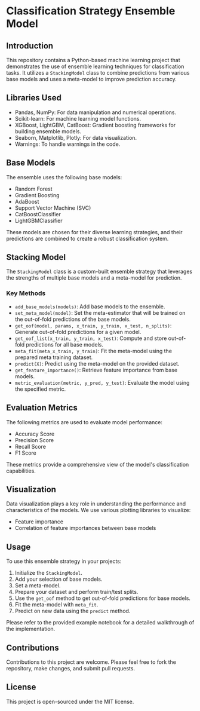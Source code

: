 # Classification Strategy Ensemble Model

## Introduction
This repository contains a Python-based machine learning project that demonstrates the use of ensemble learning techniques for classification tasks. It utilizes a `StackingModel` class to combine predictions from various base models and uses a meta-model to improve prediction accuracy.

## Libraries Used
- Pandas, NumPy: For data manipulation and numerical operations.
- Scikit-learn: For machine learning model functions.
- XGBoost, LightGBM, CatBoost: Gradient boosting frameworks for building ensemble models.
- Seaborn, Matplotlib, Plotly: For data visualization.
- Warnings: To handle warnings in the code.

## Base Models
The ensemble uses the following base models:
- Random Forest
- Gradient Boosting
- AdaBoost
- Support Vector Machine (SVC)
- CatBoostClassifier
- LightGBMClassifier

These models are chosen for their diverse learning strategies, and their predictions are combined to create a robust classification system.

## Stacking Model
The `StackingModel` class is a custom-built ensemble strategy that leverages the strengths of multiple base models and a meta-model for prediction.

### Key Methods
- `add_base_models(models)`: Add base models to the ensemble.
- `set_meta_model(model)`: Set the meta-estimator that will be trained on the out-of-fold predictions of the base models.
- `get_oof(model, params, x_train, y_train, x_test, n_splits)`: Generate out-of-fold predictions for a given model.
- `get_oof_list(x_train, y_train, x_test)`: Compute and store out-of-fold predictions for all base models.
- `meta_fit(meta_x_train, y_train)`: Fit the meta-model using the prepared meta training dataset.
- `predict(X)`: Predict using the meta-model on the provided dataset.
- `get_feature_importance()`: Retrieve feature importance from base models.
- `metric_evaluation(metric, y_pred, y_test)`: Evaluate the model using the specified metric.

## Evaluation Metrics
The following metrics are used to evaluate model performance:
- Accuracy Score
- Precision Score
- Recall Score
- F1 Score

These metrics provide a comprehensive view of the model's classification capabilities.

## Visualization
Data visualization plays a key role in understanding the performance and characteristics of the models. We use various plotting libraries to visualize:
- Feature importance
- Correlation of feature importances between base models

## Usage
To use this ensemble strategy in your projects:
1. Initialize the `StackingModel`.
2. Add your selection of base models.
3. Set a meta-model.
4. Prepare your dataset and perform train/test splits.
5. Use the `get_oof` method to get out-of-fold predictions for base models.
6. Fit the meta-model with `meta_fit`.
7. Predict on new data using the `predict` method.

Please refer to the provided example notebook for a detailed walkthrough of the implementation.

## Contributions
Contributions to this project are welcome. Please feel free to fork the repository, make changes, and submit pull requests.

## License
This project is open-sourced under the MIT license.
